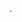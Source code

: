 <!-- WALLET-LINKING-BEGIN
{
  "lastUpdated": "2025-06-27T07:06:00.563Z",
  "wallets": [
    {
      "chain": "ethereum",
      "address": "0x13f7B688C046D0b08039Da20580C331839a7CCed"
    },
    {
      "chain": "solana",
      "address": "EteJHGm4DJiUFrJZBvjA6LCupvcnqVoPk8DWpMneRx7Z"
    }
  ]
}
WALLET-LINKING-END -->
.
